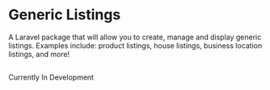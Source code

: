 # Generic Listings

A Laravel package that will allow you to create, manage and display generic listings. Examples include: product listings, house listings, business location listings, and more!

##
Currently In Development
